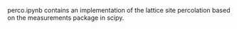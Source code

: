 perco.ipynb contains an implementation of the lattice site percolation based on the measurements package in scipy.
